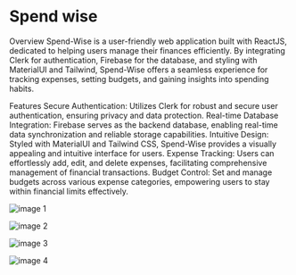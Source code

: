 <h1>Spend wise</h1>

Overview
Spend-Wise is a user-friendly web application built with ReactJS, dedicated to helping users manage their finances efficiently. By integrating Clerk for authentication, Firebase for the database, and styling with MaterialUI and Tailwind, Spend-Wise offers a seamless experience for tracking expenses, setting budgets, and gaining insights into spending habits.

Features
Secure Authentication: Utilizes Clerk for robust and secure user authentication, ensuring privacy and data protection.
Real-time Database Integration: Firebase serves as the backend database, enabling real-time data synchronization and reliable storage capabilities.
Intuitive Design: Styled with MaterialUI and Tailwind CSS, Spend-Wise provides a visually appealing and intuitive interface for users.
Expense Tracking: Users can effortlessly add, edit, and delete expenses, facilitating comprehensive management of financial transactions.
Budget Control: Set and manage budgets across various expense categories, empowering users to stay within financial limits effectively.
 



![image 1](spend-wise\public\sc1.png)

![image 2](spend-wise\public\sc2.png)

![image 3](spend-wise\public\sc3.png)

![image 4](spend-wise\public\sc4.png)